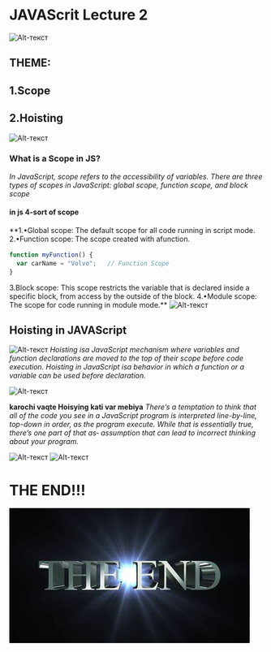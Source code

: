 # JAVAScrit Lecture 2
![Alt-текст](https://itproger.com/img/news/1540394188.jpg)
## THEME:
## 1.Scope
## 2.Hoisting

![Alt-текст](https://th.bing.com/th/id/OIP.fpL0n5Wy1-znQjnd8fLg3AHaED?rs=1&pid=ImgDetMain "Заголовок изображения")

### What is a Scope in JS?
*In JavaScript, scope refers to the accessibility of variables. There are three types of scopes in JavaScript: global scope, function scope, and block scope*
#### in js 4-sort of scope
**1.•Global scope: The default scope for all code running in script mode.
2.•Function scope: The scope created with afunction.
````javascript
function myFunction() {
  var carName = "Volvo";   // Function Scope
}
````
3.Block scope: This scope restricts the variable that is declared
inside a specific block, from access by the outside of the block.
4.•Module scope: The scope for code running in module mode.**
![Alt-текст](https://th.bing.com/th/id/OIP.nrA0DuVhhyzOlFwRCzcFNwHaFj?rs=1&pid=ImgDetMain "Заголовок изображения")

## Hoisting in JAVAScript
![Alt-текст](https://th.bing.com/th/id/OIP.Xt2p0-bH5njkkurRUhT8lgHaEK?rs=1&pid=ImgDetMain "Заголовок изображения")
*Hoisting isa JavaScript mechanism where variables and function
declarations are moved to the top of their scope before code
execution.
Hoisting in JavaScript isa behavior in which a function or a variable
can be used before declaration.*

![Alt-текст](https://th.bing.com/th/id/R.105510c0f44414616be07f3be2bfec6f?rik=U1u6CJQZ218qsA&pid=ImgRaw&r=0 "Заголовок изображения")


**karochi vaqte Hoisying kati var mebiya**
*There’s a temptation to think that all of the code you see in a
JavaScript
program is interpreted line-by-line, top-down in order, as the program
execute. While that is essentially true, there’s one part of that as‐
assumption that can lead to incorrect thinking about your program.*

![Alt-текст](https://th.bing.com/th/id/OIP.3VMQtaCe5zqaBR_svztdnAHaG9?rs=1&pid=ImgDetMain "Заголовок изображения")
![Alt-текст](https://3.imimg.com/data3/BF/XO/MY-16621590/animation-500x500.png "Заголовок изображения")
# THE END!!!
![Alt text](image.png)






